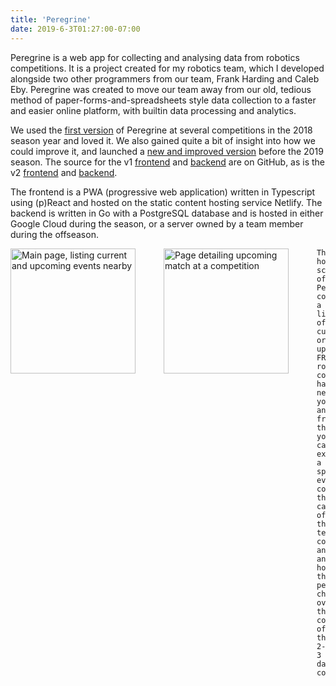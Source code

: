 ```yaml
---
title: 'Peregrine'
date: 2019-6-3T01:27:00-07:00
---
```


Peregrine is a web app for collecting and analysing data from robotics competitions. It is a project created for my robotics team, which I developed alongside two other programmers from our team, Frank Harding and Caleb Eby. Peregrine was created to move our team away from our old, tedious method of paper-forms-and-spreadsheets style data collection to a faster and easier online platform, with builtin data processing and analytics.

We used the [first version](https://pigmice.ga/) of Peregrine at several competitions in the 2018 season year and loved it. We also gained quite a bit of insight into how we could improve it, and launched a [new and improved version](https://peregrine.ga/) before the 2019 season. The source for the v1 [frontend](https://github.com/Pigmice2733/scouting-frontend) and [backend](https://github.com/Pigmice2733/scouting-backend) are on GitHub, as is the v2 [frontend](https://github.com/Pigmice2733/peregrine-frontend) and [backend](https://github.com/Pigmice2733/peregrine-backend).

The frontend is a PWA (progressive web application) written in Typescript using (p)React and hosted on the static content hosting service Netlify. The backend is written in Go with a PostgreSQL database and is hosted in either Google Cloud during the season, or a server owned by a team member during the offseason.

<p>
    <img width=200em src="/img/v1_events.png" alt="Main page, listing current and upcoming events nearby" style="padding:0 3em 2em 0" align="left"/>
    <img width=200em src="/img/v1_match.png" alt="Page detailing upcoming match at a competition" style="padding:0 3em 2em 0" align="left"/>

    The home screen of Peregrine contains a list of current or upcoming FRC robotics competitions happening near you, and from there you can explore a specific event, compare the capabilities of the teams competing, and analyse how their performance changed over the course of the 2-3 day competition.

</p>
